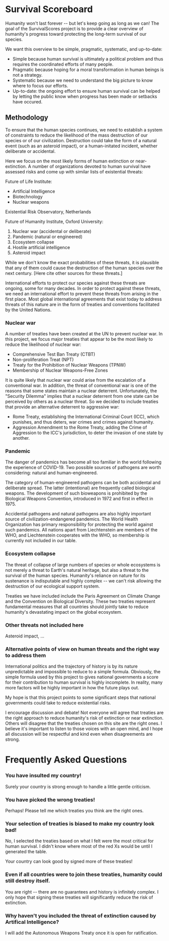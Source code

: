 # Survival Scoreboard

Humanity won't last forever -- but let's keep going as long as we can! The goal
of the SurvivalScores project is to provide a clear overview of humanity's
progress toward protecting the long-term survival of our species.

We want this overview to be simple, pragmatic, systematic, and up-to-date:
* Simple because human survival is ultimately a political problem and thus requires the coordinated efforts of many people.
* Pragmatic because hoping for a moral transformation in human beings is not a strategy.
* Systematic because we need to understand the big picture to know where to focus our efforts.
* Up-to-date: the ongoing effort to ensure human survival can be helped by letting the public know when progress has been made or setbacks have occured.

## Methodology

To ensure that the human species continues, we need to establish a system of constraints to reduce the likelihood of the mass destruction of our species or of our civilization. Destruction could take the form of a natural event (such as an asteroid impact), or a human-initated incident, whether deliberate or accidental.

Here we focus on the most likely forms of human extinction or near-extinction.
A number of organizations devoted to human survival have assessed risks and 
come up with similar lists of existential threats:

Future of Life Institute:
- Artificial Intelligence
- Biotechnology
- Nuclear weapons


Existential Risk Observatory, Netherlands

Future of Humanity Institute, Oxford University:
1. Nuclear war (accidental or deliberate)
2. Pandemic (natural or engineered)
3. Ecosystem collapse
4. Hostile artificial intelligence
5. Asteroid impact

While we don't know the exact probabilities of these threats, it is plausible that any of them could cause the destruction of the human species over the next century. [Here cite other sources for these threats.]

International efforts to protect our species against these threats are ongoing,
some for many decades. In order to protect against these threats, we need an international effort to prevent these threats from arising in the first place. Most global international agreements that exist today to address threats of this nature are in the form of treaties and conventions facilitated by the United Nations.

### Nuclear war

A number of treaties have been created at the UN to prevent nuclear war. In this project, we focus major treaties that appear to be the most likely to reduce the likelihood of nuclear war:
* Comprehensive Test Ban Treaty (CTBT)
* Non-proliferation Treat (NPT)
* Treaty for the Prohibition of Nuclear Weapons (TPNW)
* Membership of Nuclear Weapons-Free Zones

It is quite likely that nuclear war could arise from the escalation of a conventional war. In addition, the threat of conventional war is one of the reasons that some states maintain a nuclear deterrent. Unfortunately, the "Security Dilemma" implies that a nuclear deterrent from one state can be perceived by others as a nuclear threat. So we decided to include treaties that provide an alternative deterrent to aggressive war:

* Rome Treaty, establishing the International Criminal Court (ICC), which punishes, and thus deters, war crimes and crimes against humanity.
* Aggression Amendment to the Rome Treaty, adding the Crime of Aggression to the ICC's jurisdiction, to deter the invasion of one state by another.

### Pandemic

The danger of pandemics has become all too familiar in the world following the experience of COVID-19. Two possible sources of pathogens are worth considering: natural and human-engineered.

The category of human-engineered pathogens can be both accidental and deliberate spread. The latter (intentional) are frequently called biological weapons. The development of such bioweapons is prohibited by the Biological Weapons Convention, introduced in 1972 and first in effect in 1975.

Accidental pathogens and natural pathogens are also highly important source of civilization-endangered pandemics. The World Health Organization has primary responsibility for protecting the world against such pandemics. All nations apart from Liechtenstein are members of the WHO, and Liechtenstein cooperates with the WHO, so membership is currently not included in our table.

### Ecosystem collapse

The threat of collapse of large numbers of species or whole ecosystems is not merely a threat to Earth's natural heritage, but also a threat to the survival of the human species. Humanity's reliance on nature for its sustenance is indisputable and highly complex -- we can't risk allowing the destruction of our ecological support system.

Treaties we have included include the Paris Agreement on Climate Change and the
Convention on Biological Diversity. These two treaties represent fundamental
measures that all countries should jointly take to reduce humanity's devastating 
impact on the global ecosystem.

### Other threats not included here

Asteroid impact, ...


### Alternative points of view on human threats and the right way to address them

International politics and the trajectory of history is by its nature unpredictable
and impossible to reduce to a simple formula. Obviously, the simple formula
used by this project to gives national governments a score for their contribution
to human survival is highly incomplete. In reality, many more factors will be
highly important in how the future plays out.

My hope is that this project points to some significant steps that 
national governments could take to reduce existential risks.

I encourage discussion and debate! Not everyone will agree that treaties are
the right approach to reduce humanity's risk of extinction or near extinction.
Others will disagree that the treaties chosen on this site are the right ones.
I believe it's important to listen to those voices with an open mind, and I
hope all discussion will be respectful and kind even when disagreements are
strong.


# Frequently Asked Questions

### You have insulted my country!

Surely your country is strong enough to handle a little gentle criticism.

### You have picked the wrong treaties!

Perhaps! Please tell me which treaties you think are the right ones.

### Your selection of treaties is biased to make my country look bad!

No, I selected the treaties based on what I felt were the most critical for
human survival. I didn't know where most of the red Xs would be until I 
generated the table.

Your country can look good by signed more of these treaties!

### Even if all countries were to join these treaties, humanity could still destroy itself.

You are right -- there are no guarantees and history is infinitely complex. I only
hope that signing these treaties will significantly reduce the risk of extinction.

### Why haven't you included the threat of extinction caused by Artifical Intelligence?

I will add the Autonomous Weapons Treaty once it is open for ratification.

